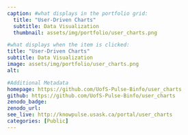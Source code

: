 ```yaml
---
caption: #what displays in the portfolio grid:
  title: "User-Driven Charts"
  subtitle: Data Visualization
  thumbnail: assets/img/portfolio/user_charts.png

#what displays when the item is clicked:
title: "User-Driven Charts"
subtitle: Data Visualization
image: assets/img/portfolio/user_charts.png
alt:

#Additional Metadata
homepage: https://github.com/UofS-Pulse-Binfo/user_charts
github: https://github.com/UofS-Pulse-Binfo/user_charts
zenodo_badge:
zenodo_url:
see_live: http://knowpulse.usask.ca/portal/user_charts
categories: [Public]
---
```

